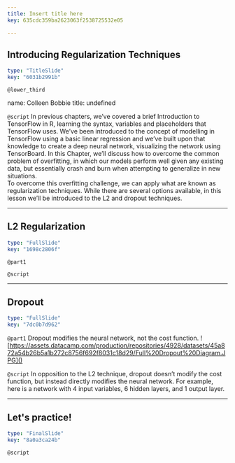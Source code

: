 ```yaml
---
title: Insert title here
key: 635cdc359ba2623063f2538725532e05

---
```

## Introducing Regularization Techniques

```yaml
type: "TitleSlide"
key: "6031b2991b"
```

`@lower_third`

name: Colleen Bobbie
title: undefined


`@script`
In previous chapters, we’ve covered a brief Introduction to TensorFlow in R, learning the syntax, variables and placeholders that TensorFlow uses. We’ve been introduced to the concept of modelling in TensorFlow using a basic linear regression and we’ve built upon that knowledge to create a deep neural network, visualizing the network using TensorBoard. In this Chapter, we’ll discuss how to overcome the common problem of overfitting, in which our models perform well given any existing data, but essentially crash and burn when attempting to generalize in new situations.  
To overcome this overfitting challenge, we can apply what are known as regularization techniques. While there are several options available, in this lesson we’ll be introduced to the L2 and dropout techniques.


---
## L2 Regularization

```yaml
type: "FullSlide"
key: "1698c2806f"
```

`@part1`



`@script`



---
## Dropout 

```yaml
type: "FullSlide"
key: "7dc0b7d962"
```

`@part1`
Dropout modifies the neural network, not the cost function.
![https://assets.datacamp.com/production/repositories/4928/datasets/45a872a54b26b5a1b272c8756f692f8031c18d29/Full%20Dropout%20Diagram.JPG]()


`@script`
In opposition to the L2 technique, dropout doesn’t modify the cost function, but instead directly modifies the neural network.  For example, here is a network with 4 input variables, 6 hidden layers, and 1 output layer.


---
## Let's practice!

```yaml
type: "FinalSlide"
key: "8a0a3ca24b"
```

`@script`


